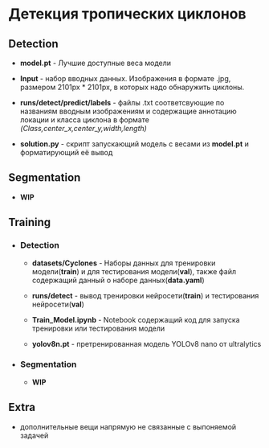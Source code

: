 # Детекция тропических циклонов
## Detection
- **model.pt** - Лучшие доступные веса модели

- **Input** - набор вводных данных. Изображения в формате .jpg, размером 2101px * 2101px, в которых надо обнаружить циклоны.

- **runs/detect/predict/labels** - файлы .txt соответсвующие по названиям вводным изображениям и содержащие аннотацию локации и класса циклона в формате *(Class,center_x,center_y,width,length)*

- **solution.py** - скрипт запускающий модель с весами из **model.pt** и форматирующий её вывод

## Segmentation
- **WIP**

## Training
- ### Detection 
    - **datasets/Cyclones** - Наборы данных для тренировки модели(**train**) и для тестирования модели(**val**), также файл содержащий данный о наборе данных(**data.yaml**)

    - **runs/detect** - вывод тренировки нейросети(**train**) и тестирования нейросети(**val**)
    
    - **Train_Model.ipynb** - Notebook содержащий код для запуска тренировки или тестирования модели
    
    - **yolov8n.pt** - претренированная модель YOLOv8 nano от ultralytics
    
- ### Segmentation
    - **WIP**
 
## Extra
   - дополнительные вещи напрямую не связанные с выпоняемой задачей
